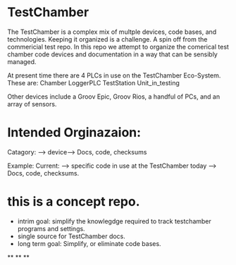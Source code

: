 # TestChamber
The TestChamber is a complex mix of multple devices, code bases, and technologies. Keeping it organized is a challenge. 
A spin off from the commericial test repo. In this repo we attempt to organize the comerical test chamber code devices and documentation in a way that can be sensibly managed.

At present time there are 4 PLCs in use on the TestChamber Eco-System. These are:
Chamber
LoggerPLC
TestStation
Unit_in_testing

Other devices include a Groov Epic, Groov Rios, a handful of PCs, and an array of sensors. 

# Intended Orginazaion:
  Catagory: --> device--> Docs, code, checksums


Example: Current: --> specific code in use at the TestChamber today --> Docs, code, checksums.

# this is a concept repo. 
* intrim goal: simplify the knowlegdge required to track testchamber programs and settings. 
* single source for TestChamber docs.
* long term goal: Simplify, or eliminate code bases. 


**
**
**
